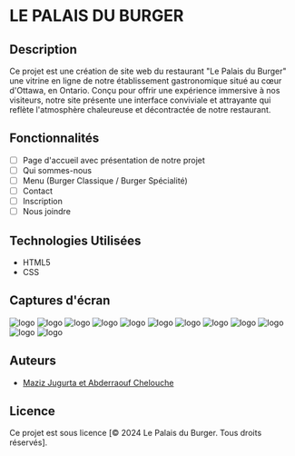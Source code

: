 # LE PALAIS DU BURGER

## Description
Ce projet est une création de site web du restaurant "Le Palais du Burger"  une vitrine en ligne de notre établissement gastronomique situé au cœur d'Ottawa, en Ontario.
Conçu pour offrir une expérience immersive à nos visiteurs, notre site présente une interface conviviale et attrayante qui reflète 
l'atmosphère chaleureuse et décontractée de notre restaurant.

## Fonctionnalités
- [ ] Page d'accueil avec présentation de notre projet
- [ ] Qui sommes-nous
- [ ] Menu (Burger Classique / Burger Spécialité)
- [ ] Contact
- [ ] Inscription
- [ ] Nous joindre

## Technologies Utilisées
- HTML5
- CSS 

## Captures d'écran

![logo](image/Le-Palais(3).png)
![logo](image/a-propos-de-nous-burger.jpg)
![logo](image/bg-chiken.png)
![logo](image/bg-classique1.jpg)
![logo](image/image-css.jpg)
![logo](image/img--inscri.png)
![logo](image/leoverdose.png)
![logo](image/nosjoindre.jpg)
![logo](image/qsn-bg.png)
![logo](image/special-chiken.png)
![logo](image/special-h.png)
![logo](image/tasty-burger-isolated-white-background-fresh-hamburger-fastfood-with-beef-cheese.jpg)


## Auteurs 
- [Maziz Jugurta et Abderraouf Chelouche ](https://github.com/Jugurta18/MJ)

## Licence
Ce projet est sous licence [&copy; 2024 Le Palais du Burger. Tous droits réservés].
